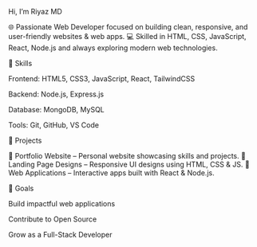 Hi, I’m Riyaz MD

🌐 Passionate Web Developer focused on building clean, responsive, and user-friendly websites & web apps.
💻 Skilled in HTML, CSS, JavaScript, React, Node.js and always exploring modern web technologies.

🚀 Skills

Frontend: HTML5, CSS3, JavaScript, React, TailwindCSS

Backend: Node.js, Express.js

Database: MongoDB, MySQL

Tools: Git, GitHub, VS Code

📌 Projects

🔹 Portfolio Website – Personal website showcasing skills and projects.
🔹 Landing Page Designs – Responsive UI designs using HTML, CSS & JS.
🔹 Web Applications – Interactive apps built with React & Node.js.

🎯 Goals

Build impactful web applications

Contribute to Open Source

Grow as a Full-Stack Developer
